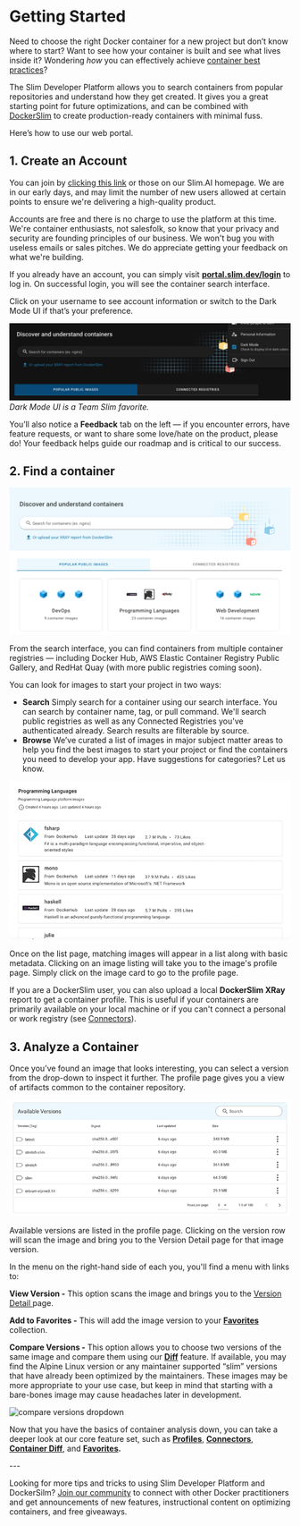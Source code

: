 # Getting Started

Need to choose the right Docker container for a new project but don’t know where to start? Want to see how your container is built and see what lives inside it? Wondering _how_ you can effectively achieve [container best practices](https://www.slim.ai/blog/why-don%E2%80%99t-we-practice-container-best-practices.html)?

The Slim Developer Platform allows you to search containers from popular repositories and understand how they get created. It gives you a great starting point for future optimizations, and can be combined with [DockerSlim](https://github.com/docker-slim/docker-slim) to create production-ready containers with minimal fuss.

Here’s how to use our web portal.

## **1. Create an Account**

You can join by [clicking this link](https://portal.slim.dev/login?invitecode=invite.1ua3zgxhhokfmDbtOLJH8jD6ooR) or those on our Slim.AI homepage. We are in our early days, and may limit the number of new users allowed at certain points to ensure we're delivering a high-quality product.

Accounts are free and there is no charge to use the platform at this time. We're container enthusiasts, not salesfolk, so know that your privacy and security are founding principles of our business. We won't bug you with useless emails or sales pitches. We do appreciate getting your feedback on what we're building.

If you already have an account, you can simply visit [**portal.slim.dev/login**](https://portal.slim.dev/login) to log in. On successful login, you will see the container search interface.

Click on your username to see account information or switch to the Dark Mode UI if that’s your preference.

![](../app/static/blog//docs_getstarted_darkmode.png)
_Dark Mode UI is a Team Slim favorite._

You’ll also notice a **Feedback** tab on the left — if you encounter errors, have feature requests, or want to share some love/hate on the product, please do! Your feedback helps guide our roadmap and is critical to our success.

## **2. Find a container**

![Slim portal home search screen](../app/static/blog//docs_getstarted_searchhome_2.png)

From the search interface, you can find containers from multiple container registries — including Docker Hub, AWS Elastic Container Registry Public Gallery, and RedHat Quay (with more public registries coming soon).

You can look for images to start your project in two ways:

* **Search**
  Simply search for a container using our search interface. You can search by container name, tag, or pull command. We'll search public registries as well as any Connected Registries you've authenticated already. Search results are filterable by source.
* **Browse**
  We’ve curated a list of images in major subject matter areas to help you find the best images to start your project or find the containers you need to develop your app. Have suggestions for categories? Let us know.

![browse list of container images](../app/static/blog//discovery-collection-list.png)

Once on the list page, matching images will appear in a list along with basic metadata. Clicking on an image listing will take you to the image's profile page.  Simply click on the image card to go to the profile page.

If you are a DockerSlim user, you can also upload a local **DockerSlim XRay** report to get a container profile. This is useful if your containers are primarily available on your local machine or if you can't connect a personal or work registry (see [Connectors](https://www.slim.ai/docs/connectors.html)).

## **3. Analyze a Container**

Once you’ve found an image that looks interesting, you can select a version from the drop-down to inspect it further. The profile page gives you a view of artifacts common to the container repository.

![available versions list screen with menu options](../app/static/blog//available-versions.png)

Available versions are listed in the profile page. Clicking on the version row will scan the image and bring you to the Version Detail page for that image version.

In the menu on the right-hand side of each you, you'll find a menu with links to:

**View Version -** This option scans the image and brings you to the [Version Detail ](https://www.slim.ai/docs/container-profiles.html#detail-screen)page.

**Add to Favorites -** This will add the image version to your [**Favorites**](https://www.slim.ai/docs/collections.html) collection.

**Compare Versions -** This option allows you to choose two versions of the same image and compare them using our [**Diff**](../app/static/blog//compare-changes-in-your-slim-containers.html) feature. If available, you may find the Alpine Linux version or any maintainer supported “slim” versions that have already been optimized by the maintainers. These images may be more appropriate to your use case, but keep in mind that starting with a bare-bones image may cause headaches later in development.

![compare versions dropdown](../../static/blog//compare-versions.png "Diff two container versions")

Now that you have the basics of container analysis down, you can take a deeper look at our core feature set, such as [**Profiles**](https://www.slim.ai/docs/container-profile.html), [**Connectors**](https://www.slim.ai/docs/connectors.html), [**Container Diff**](https://www.slim.ai/docs/container-diff.html), and [**Favorites**](https://www.slim.ai/docs/favorites.html)**.**

\---

Looking for more tips and tricks to using Slim Developer Platform and DockerSilm? [Join our community](https://community.slim.ai/) to connect with other Docker practitioners and get announcements of new features, instructional content on optimizing containers, and free giveaways.